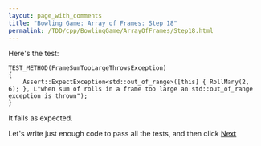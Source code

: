 ```yaml
---
layout: page_with_comments
title: "Bowling Game: Array of Frames: Step 18"
permalink: /TDD/cpp/BowlingGame/ArrayOfFrames/Step18.html
---
```


Here's the test:
```
TEST_METHOD(FrameSumTooLargeThrowsException)
{
    Assert::ExpectException<std::out_of_range>([this] { RollMany(2, 6); }, L"when sum of rolls in a frame too large an std::out_of_range exception is thrown");
}
```
It fails as expected.

Let's write just enough code to pass all the tests, and then click [Next](Step19.html)
